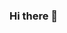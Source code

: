### Hi there 👋

<!-- <img src="https://komarev.com/ghpvc/?username=majidzeno&label=Profile%20views&color=0e75b6&style=flat" alt="badge" /> -->
<!--
**majidzeno/majidzeno** is a ✨ _special_ ✨ repository because its `README.md` (this file) appears on your GitHub profile.

Here are some ideas to get you started:

- 🔭 I’m currently working on ...
- 🌱 I’m currently learning ...
- 👯 I’m looking to collaborate on ...
- 🤔 I’m looking for help with ...
- 💬 Ask me about ...
- 📫 How to reach me: ...
- 😄 Pronouns: ...
- ⚡ Fun fact: ...
-->
